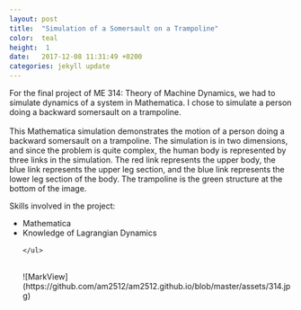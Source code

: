 ```yaml
---
layout: post
title:  "Simulation of a Somersault on a Trampoline"
color:  teal
height:  1
date:   2017-12-08 11:31:49 +0200
categories: jekyll update
---
```


For the final project of ME 314: Theory of Machine Dynamics, we had to simulate dynamics of a system in Mathematica. I chose to simulate a person doing a backward somersault on a trampoline. 
<br>
<br>
This Mathematica simulation demonstrates the motion of a person doing a backward somersault
on a trampoline. The simulation is in two dimensions, and since the problem is quite complex,
the human body is represented by three links in the simulation. The red link represents the
upper body, the blue link represents the upper leg section, and the blue link represents the
lower leg section of the body. The trampoline is the green structure at the bottom of the image.

Skills involved in the project:
<ul>
      <li> Mathematica </li>
      <li> Knowledge of Lagrangian Dynamics </li>
     
    </ul>
<br>
![MarkView](https://github.com/am2512/am2512.github.io/blob/master/assets/314.jpg)


